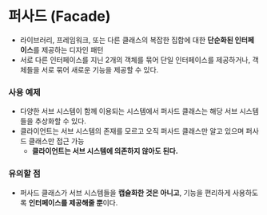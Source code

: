 # 퍼사드 (Facade)
* 라이브러리, 프레임워크, 또는 다른 클래스의 복잡한 집합에 대한 **단순화된 인터페이스**를 제공하는 디자인 패턴
* 서로 다른 인터페이스를 지닌 2개의 객체를 묶어 단일 인터페이스를 제공하거나, 객체들을 서로 묶어 새로운 기능을 제공할 수 있다.
### 사용 예제
* 다양한 서브 시스템이 함께 이용되는 시스템에서 퍼사드 클래스는 해당 서브 시스템들을 추상화할 수 있다.
* 클라이언트는 서브 시스템의 존재를 모르고 오직 퍼사드 클래스만 알고 있으며 퍼사드 클래스만 접근 가능
  * **클라이언트는 서브 시스템에 의존하지 않아도 된다.**
### 유의할 점
* 퍼사드 클래스가 서브 시스템들을 **캡슐화한 것은 아니고**, 기능을 편리하게 사용하도록 **인터페이스를 제공해줄 뿐**이다.
